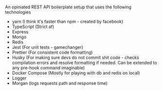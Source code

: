 An opiniated REST API boilerplate setup that uses the following technologies

- yarn (I think it's faster than npm - created by facebook)
- TypeScript (Strict af)
- Express
- Mongo
- Redis
- Jest (For unit tests - gamechanger)
- Prettier (For consistent code formatting)
- Husky (For making sure devs do not commit shit code - checks compilation errors and resolve formatting if needed. Can be extended to any pre-hook command imaginable)
- Docker Compose (Mostly for playing with db and redis on local)
- Logger
- Morgan (logs requests path and response time)
